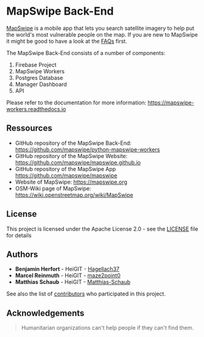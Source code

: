 # MapSwipe Back-End

[MapSwipe](http://mapswipe.org/) is a mobile app that lets you search satellite imagery to help put the world's most vulnerable people on the map. If you are new to MapSwipe it might be good to have a look at the [FAQs](http://mapswipe.org/faq.html) first.

The MapSwipe Back-End consists of a number of components:

1. Firebase Project
2. MapSwipe Workers
4. Postgres Database
3. Manager Dashboard
5. API

Please refer to the documentation for more information: https://mapswipe-workers.readthedocs.io


## Ressources

- GitHub repository of the MapSwipe Back-End: https://github.com/mapswipe/python-mapswipe-workers
- GitHub repository of the MapSwipe Website: https://github.com/mapswipe/mapswipe.github.io
- GitHub repository of the MapSwipe App https://github.com/mapswipe/mapswipe
- Website of MapSwipe: https://mapswipe.org
- OSM-Wiki page of MapSwipe: https://wiki.openstreetmap.org/wiki/MapSwipe


## License

This project is licensed under the Apache License 2.0 - see the [LICENSE](LICENSE) file for details


## Authors

* **Benjamin Herfort** - HeiGIT - [Hagellach37](https://github.com/Hagellach37)
* **Marcel Reinmuth** - HeiGIT - [maze2point0](https://github.com/maze2point0)
* **Matthias Schaub** - HeiGIT - [Matthias-Schaub](https://github.com/Matthias-Schaub)

See also the list of [contributors](contributors.md) who participated in this project.


## Acknowledgements

> Humanitarian organizations can't help people if they can't find them.
